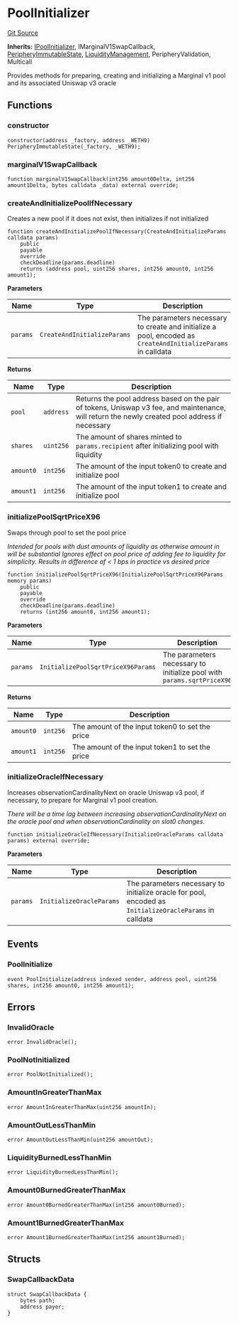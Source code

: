 # PoolInitializer
[Git Source](https://github.com/MarginalProtocol/v1-periphery/blob/252206c9465648eefefe7b978f4e865682332b87/contracts/PoolInitializer.sol)

**Inherits:**
[IPoolInitializer](/contracts/interfaces/IPoolInitializer.sol/interface.IPoolInitializer.md), IMarginalV1SwapCallback, [PeripheryImmutableState](/contracts/base/PeripheryImmutableState.sol/abstract.PeripheryImmutableState.md), [LiquidityManagement](/contracts/base/LiquidityManagement.sol/abstract.LiquidityManagement.md), PeripheryValidation, Multicall

Provides methods for preparing, creating and initializing a Marginal v1 pool and its associated Uniswap v3 oracle


## Functions
### constructor


```solidity
constructor(address _factory, address _WETH9) PeripheryImmutableState(_factory, _WETH9);
```

### marginalV1SwapCallback


```solidity
function marginalV1SwapCallback(int256 amount0Delta, int256 amount1Delta, bytes calldata _data) external override;
```

### createAndInitializePoolIfNecessary

Creates a new pool if it does not exist, then initializes if not initialized


```solidity
function createAndInitializePoolIfNecessary(CreateAndInitializeParams calldata params)
    public
    payable
    override
    checkDeadline(params.deadline)
    returns (address pool, uint256 shares, int256 amount0, int256 amount1);
```
**Parameters**

|Name|Type|Description|
|----|----|-----------|
|`params`|`CreateAndInitializeParams`|The parameters necessary to create and initialize a pool, encoded as `CreateAndInitializeParams` in calldata|

**Returns**

|Name|Type|Description|
|----|----|-----------|
|`pool`|`address`|Returns the pool address based on the pair of tokens, Uniswap v3 fee, and maintenance, will return the newly created pool address if necessary|
|`shares`|`uint256`|The amount of shares minted to `params.recipient` after initializing pool with liquidity|
|`amount0`|`int256`|The amount of the input token0 to create and initialize pool|
|`amount1`|`int256`|The amount of the input token1 to create and initialize pool|


### initializePoolSqrtPriceX96

Swaps through pool to set the pool price

*Intended for pools with dust amounts of liquidity as otherwise amount in will be substantial
Ignores effect on pool price of adding fee to liquidity for simplicity. Results in difference of < 1 bps in practice vs desired price*


```solidity
function initializePoolSqrtPriceX96(InitializePoolSqrtPriceX96Params memory params)
    public
    payable
    override
    checkDeadline(params.deadline)
    returns (int256 amount0, int256 amount1);
```
**Parameters**

|Name|Type|Description|
|----|----|-----------|
|`params`|`InitializePoolSqrtPriceX96Params`|The parameters necessary to initialize pool with `params.sqrtPriceX96`|

**Returns**

|Name|Type|Description|
|----|----|-----------|
|`amount0`|`int256`|The amount of the input token0 to set the price|
|`amount1`|`int256`|The amount of the input token1 to set the price|


### initializeOracleIfNecessary

Increases observationCardinalityNext on oracle Uniswap v3 pool, if necessary, to prepare for Marginal v1 pool creation.

*There will be a time lag between increasing observationCardinalityNext on the oracle pool and when observationCardinality on slot0 changes.*


```solidity
function initializeOracleIfNecessary(InitializeOracleParams calldata params) external override;
```
**Parameters**

|Name|Type|Description|
|----|----|-----------|
|`params`|`InitializeOracleParams`|The parameters necessary to initialize oracle for pool, encoded as `InitializeOracleParams` in calldata|


## Events
### PoolInitialize

```solidity
event PoolInitialize(address indexed sender, address pool, uint256 shares, int256 amount0, int256 amount1);
```

## Errors
### InvalidOracle

```solidity
error InvalidOracle();
```

### PoolNotInitialized

```solidity
error PoolNotInitialized();
```

### AmountInGreaterThanMax

```solidity
error AmountInGreaterThanMax(uint256 amountIn);
```

### AmountOutLessThanMin

```solidity
error AmountOutLessThanMin(uint256 amountOut);
```

### LiquidityBurnedLessThanMin

```solidity
error LiquidityBurnedLessThanMin();
```

### Amount0BurnedGreaterThanMax

```solidity
error Amount0BurnedGreaterThanMax(int256 amount0Burned);
```

### Amount1BurnedGreaterThanMax

```solidity
error Amount1BurnedGreaterThanMax(int256 amount1Burned);
```

## Structs
### SwapCallbackData

```solidity
struct SwapCallbackData {
    bytes path;
    address payer;
}
```

